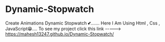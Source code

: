 # Dynamic-Stopwatch
Create Animations Dynamic Stopwatch 💕.......
Here I Am Using Html , Css , JavaScript😁....
To see my project click this link ----->  https://mahesh13247.github.io/Dynamic-Stopwatch/
